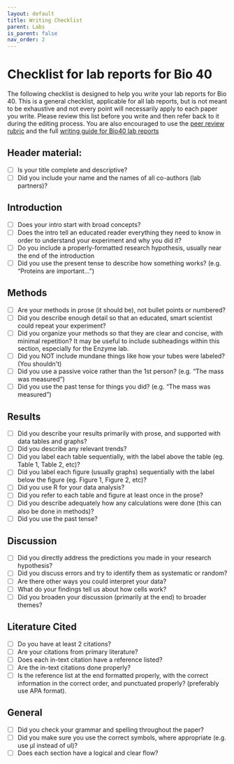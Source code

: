 ```yaml
---
layout: default
title: Writing Checklist
parent: Labs
is_parent: false
nav_order: 2
---
```


# Checklist for lab reports for Bio 40
The following checklist is designed to help you write your lab reports for Bio 40. This is a general checklist, applicable for all lab reports, but is not meant to be exhaustive and not every point will necessarily apply to each paper you write. Please review this list before you write and then refer back to it during the editing process. You are also encouraged to use the [peer review rubric](peer_review_rubric.html) and the full [writing guide for Bio40 lab reports](writing_lab_reports.html)

## Header material:
- [ ] Is your title complete and descriptive?
- [ ] Did you include your name and the names of all co-authors (lab partners)?

## Introduction
- [ ] Does your intro start with broad concepts?
- [ ] Does the intro tell an educated reader everything they need to know in order to understand your experiment and why you did it?
- [ ] Do you include a properly-formatted research hypothesis, usually near the end of the introduction
- [ ] Did you use the present tense to describe how something works? (e.g. “Proteins are important...”)

## Methods
- [ ] Are your methods in prose (it should be), not bullet points or numbered?
- [ ] Did you describe enough detail so that an educated, smart scientist could repeat your experiment?
- [ ] Did you organize your methods so that they are clear and concise, with minimal repetition? It may be useful to include subheadings within this section, especially for the Enzyme lab.
- [ ] Did you NOT include mundane things like how your tubes were labeled? (You shouldn't)
- [ ] Did you use a passive voice rather than the 1st person? (e.g. “The mass was measured”)
- [ ] Did you use the past tense for things you did? (e.g. “The mass was measured”)

## Results
- [ ] Did you describe your results primarily with prose, and supported with data tables and graphs?
- [ ] Did you describe any relevant trends?
- [ ] Did you label each table sequentially, with the label above the table (eg. Table 1, Table 2, etc)?
- [ ] Did you label each figure (usually graphs) sequentially with the label below the figure (eg. Figure 1, Figure 2, etc)?
- [ ] Did you use R for your data analysis?
- [ ] Did you refer to each table and figure at least once in the prose?
- [ ] Did you describe adequately how any calculations were done (this can also be done in methods)?
- [ ] Did you use the past tense?

## Discussion
- [ ] Did you directly address the predictions you made in your research hypothesis?
- [ ] Did you discuss errors and try to identify them as systematic or random?
- [ ] Are there other ways you could interpret your data?
- [ ] What do your findings tell us about how cells work?
- [ ] Did you broaden your discussion (primarily at the end) to broader themes?

## Literature Cited
- [ ] Do you have at least 2 citations?
- [ ] Are your citations from primary literature?
- [ ] Does each in-text citation have a reference listed?
- [ ] Are the in-text citations done properly?
- [ ] Is the reference list at the end formatted properly, with the correct information in the correct order, and punctuated properly? (preferably use APA format).

## General
- [ ] Did you check your grammar and spelling throughout the paper?
- [ ] Did you make sure you use the correct symbols, where appropriate (e.g. use &mu;l instead of ul)?
- [ ] Does each section have a logical and clear flow?
